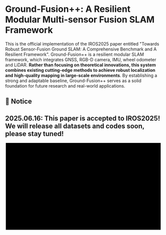# Ground-Fusion++: A Resilient Modular Multi-sensor Fusion SLAM Framework

This is the official implementation of the IROS2025 paper entitled "Towards Robust Sensor-Fusion Ground SLAM: A Comprehensive Benchmark and A Resilient Framework".
Ground-Fusion++ is a resilient modular SLAM framework, which integrates GNSS, RGB-D camera, IMU, wheel odometer and LiDAR. **Rather than focusing on theoretical innovations, this system combines existing cutting-edge methods to achieve robust localization and high-quality mapping in large-scale environments**. By establishing a strong and adaptable baseline, Ground-Fusion++ serves as a solid foundation for future research and real-world applications.

## 🎯 Notice
## 2025.06.16: This paper is accepted to IROS2025! We will release all datasets and codes soon, please stay tuned!

<div align=center>
<img src="https://github.com/sjtuyinjie/Ground-Fusion2/blob/main/fig/demo.gif" width="500px">
</div>
